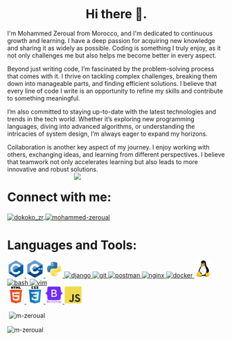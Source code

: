 








<h1 align="center">Hi there 👋.</h1>
<div>
  I'm Mohammed Zeroual from Morocco, and I'm dedicated to continuous growth and learning. I have a deep passion for acquiring new knowledge and sharing it as widely as possible. Coding is something I truly enjoy, as it not only challenges me but also helps me become better in every aspect.

  Beyond just writing code, I’m fascinated by the problem-solving process that comes with it. I thrive on tackling complex challenges, breaking them down into manageable parts, and finding efficient solutions. I believe that every line of code I write is an opportunity to refine my skills and contribute to something meaningful.

  I’m also committed to staying up-to-date with the latest technologies and trends in the tech world. Whether it’s exploring new programming languages, diving into advanced algorithms, or understanding the intricacies of system design, I’m always eager to expand my horizons.

  Collaboration is another key aspect of my journey. I enjoy working with others, exchanging ideas, and learning from different perspectives. I believe that teamwork not only accelerates learning but also leads to more innovative and robust solutions.
<img align="right" width="350" src="https://www.sarvika.com/wp-content/uploads/2021/03/Backend-Developer-Python-GIF-Dribble.gif">
<!--
What I'm focusing on:
  <ul>
    <li>Currently improving my scripting skills:</li>
    <ul>
        <li><img src="https://encrypted-tbn0.gstatic.com/images?q=tbn:ANd9GcTXrx1BUm16Q7X-Da5ZEGpM7-5rkrenT3uI5yEqmZdLcA&s" width="18px" height="18px"> Python,
        <img src="https://user-images.githubusercontent.com/38081852/87240002-bcc55000-c3eb-11ea-8dcd-050031c509b4.png" width="17px" height="17px"> Bash script, 
        <img src="https://cdn.icon-icons.com/icons2/46/PNG/128/linux_penguin_animal_9362.png" width="18px" height="18px"> Linux.</li>
    </ul>
  </ul>
-->
</div>

<div>
  <h1> Connect with me: </h1>
  <div align="left">
    <a href="https://x.com/_dokoko" target="blank">
      <img align="center" src="https://raw.githubusercontent.com/rahuldkjain/github-profile-readme-generator/master/src/images/icons/Social/twitter.svg" alt="dokoko_zr" height="30" width="40" />
    </a>
    <a href="https://www.linkedin.com/in/mohammed-zeroual-aab7b0229/" target="blank">
      <img align="center" src="https://raw.githubusercontent.com/rahuldkjain/github-profile-readme-generator/master/src/images/icons/Social/linked-in-alt.svg" alt="mohammed-zeroual" height="30" width="40" />
    </a>
  </div>
  
  <h1> Languages and Tools: </h1>
  <div>
    <a href="https://www.cprogramming.com/" target="_blank" rel="noreferrer">
      <img src="https://raw.githubusercontent.com/devicons/devicon/master/icons/c/c-original.svg" alt="c" width="40" height="40"/>
    </a>
    <a href="https://isocpp.org/" target="_blank" rel="noreferrer">
      <img src="https://raw.githubusercontent.com/devicons/devicon/master/icons/cplusplus/cplusplus-original.svg" alt="cplusplus" width="40" height="40"/>
    </a>
    <a href="https://www.python.org" target="_blank" rel="noreferrer">
      <img src="https://raw.githubusercontent.com/devicons/devicon/master/icons/python/python-original.svg" alt="python" width="40" height="40"/>
    </a>
    <a href="https://www.djangoproject.com/" target="_blank" rel="noreferrer">
      <img src="https://www.vectorlogo.zone/logos/djangoproject/djangoproject-icon.svg" alt="django" width="40" height="40"/>
    </a>
    <a href="https://git-scm.com/" target="_blank" rel="noreferrer">
      <img src="https://www.vectorlogo.zone/logos/git-scm/git-scm-icon.svg" alt="git" width="40" height="40"/>
    </a>
    <a href="https://www.postman.com/" target="_blank" rel="noreferrer">
      <img src="https://www.vectorlogo.zone/logos/getpostman/getpostman-icon.svg" alt="postman" width="40" height="40"/>
    </a>
    <a href="https://www.nginx.com/" target="_blank" rel="noreferrer">
        <img src="https://www.vectorlogo.zone/logos/nginx/nginx-icon.svg" alt="nginx" width="40" height="40"/>
    </a>
    <a href="https://www.docker.com/" target="_blank" rel="noreferrer">
        <img src="https://www.vectorlogo.zone/logos/docker/docker-icon.svg" alt="docker" width="40" height="40"/>
    </a>
    <a href="https://www.linux.org/" target="_blank" rel="noreferrer">
      <img src="https://raw.githubusercontent.com/devicons/devicon/master/icons/linux/linux-original.svg" alt="linux" width="40" height="40"/>
    </a>
    <a href="https://www.gnu.org/software/bash/" target="_blank" rel="noreferrer">
      <img src="https://www.vectorlogo.zone/logos/gnu_bash/gnu_bash-icon.svg" alt="bash" width="40" height="40"/>
    </a>
    <a href="https://www.vim.org/" target="_blank" rel="noreferrer">
      <img src="https://www.vectorlogo.zone/logos/vim/vim-icon.svg" alt="vim" width="40" height="40"/>
    </a>
    </br>
    <a href="https://www.w3.org/html/" target="_blank" rel="noreferrer">
      <img src="https://raw.githubusercontent.com/devicons/devicon/master/icons/html5/html5-original-wordmark.svg" alt="html5" width="40" height="40"/>
    </a>
    <a href="https://www.w3schools.com/css/" target="_blank" rel="noreferrer">
      <img src="https://raw.githubusercontent.com/devicons/devicon/master/icons/css3/css3-original-wordmark.svg" alt="css3" width="40" height="40"/>
    </a>
    <a href="https://getbootstrap.com" target="_blank" rel="noreferrer">
      <img src="https://raw.githubusercontent.com/devicons/devicon/master/icons/bootstrap/bootstrap-plain-wordmark.svg" alt="bootstrap" width="40" height="40"/>
    </a>
    <a href="https://www.javascript.com/" target="_blank" rel="noreferrer">
      <img src="https://raw.githubusercontent.com/devicons/devicon/master/icons/javascript/javascript-original.svg" alt="javascript" width="40" height="40"/>
    </a>
  </div>
</div>

<p>&nbsp;<img align="center" src="https://github-readme-stats.vercel.app/api?username=m-zeroual&show_icons=true&locale=en" alt="m-zeroual" /></p>
<p><img align="center" src="https://github-readme-streak-stats.herokuapp.com/?user=m-zeroual&" alt="m-zeroual" /></p>
